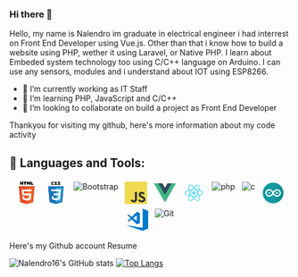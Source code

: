 ### Hi there 👋 ###

Hello, my name is Nalendro im graduate in electrical engineer i had interrest on Front End Developer using Vue.js. Other than that i know how to build a website using PHP, wether it using Laravel, or Native PHP. I learn about Embeded system technology too using C/C++ language on Arduino. I can use any sensors, modules and  i understand about IOT using ESP8266.

  * 🔭 I’m currently working as IT Staff
  * 🌱 I’m learning PHP, JavaScript and C/C++
  * 👯 I’m looking to collaborate on build a project as Front End Developer
  
Thankyou for visiting my github, here's more information about my code activity

## 🧰 Languages and Tools:
<p align="center">
 
<img src="https://raw.githubusercontent.com/github/explore/80688e429a7d4ef2fca1e82350fe8e3517d3494d/topics/html/html.png" alt="c" height="40" style="vertical-align:top; margin:4px">
<img src="https://raw.githubusercontent.com/github/explore/80688e429a7d4ef2fca1e82350fe8e3517d3494d/topics/css/css.png" alt="c" height="40" style="vertical-align:top; margin:4px">
<img src="https://raw.githubusercontent.com/jmnote/z-icons/master/svg/bootstrap.svg" alt="Bootstrap" height="40" style="vertical-align:top; margin:4px">
<img src="https://raw.githubusercontent.com/github/explore/80688e429a7d4ef2fca1e82350fe8e3517d3494d/topics/javascript/javascript.png" alt="Javascript" height="40" style="vertical-align:top; margin:4px">
<img src="https://raw.githubusercontent.com/github/explore/80688e429a7d4ef2fca1e82350fe8e3517d3494d/topics/vue/vue.png" alt="Vue" height="40" style="vertical-align:top; margin:4px">
<img src="https://raw.githubusercontent.com/github/explore/80688e429a7d4ef2fca1e82350fe8e3517d3494d/topics/react/react.png" alt="Vue" height="40" style="vertical-align:top; margin:4px">
<img src="https://raw.githubusercontent.com/jmnote/z-icons/master/svg/php.svg" alt="php" height="40" style="vertical-align:top; margin:4px">
<img src="https://raw.githubusercontent.com/jmnote/z-icons/master/svg/c.svg" alt="c" height="40" style="vertical-align:top; margin:4px">
<img src="https://raw.githubusercontent.com/github/explore/80688e429a7d4ef2fca1e82350fe8e3517d3494d/topics/arduino/arduino.png" alt="arduino" height="40" style="vertical-align:top; margin:4px">
<img src="https://raw.githubusercontent.com/github/explore/80688e429a7d4ef2fca1e82350fe8e3517d3494d/topics/visual-studio-code/visual-studio-code.png" alt="VS Code" height="40" style="vertical-align:top; margin:4px">
<img src="https://raw.githubusercontent.com/jmnote/z-icons/master/svg/github.svg" alt="Git" height="40" style="vertical-align:top; margin:4px">
</p>

Here's my Github account Resume

![Nalendro16's GitHub stats](https://github-readme-stats.vercel.app/api?username=nalendro16&show_icons=true&theme=blue-green)
[![Top Langs](https://github-readme-stats.vercel.app/api/top-langs/?username=nalendro16&layout=compact&theme=blue-green)](https://github.com/nalendro16/github-readme-stats)
